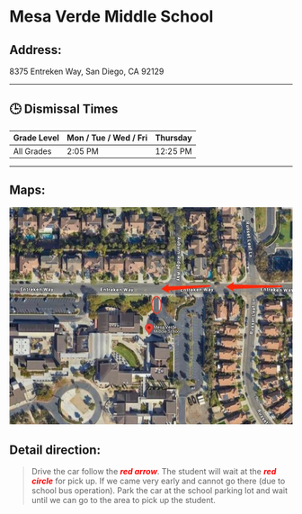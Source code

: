 # Mesa Verde Middle School

## Address: 
8375 Entreken Way, San Diego, CA 92129

---

## 🕒 Dismissal Times

| Grade Level     | Mon / Tue / Wed / Fri | Thursday  |
|-----------------|-----------------------|-----------|
| All Grades      | 2:05 PM               | 12:25 PM  |

---

## Maps:
![Mesa Verde Map](Mesa_Verde.jpg)

## Detail direction:

> Drive the car follow the <span style="color:red">***red arrow***</span>. The student will wait at the <span style="color:red">***red circle***</span> for pick up. If we came very early and cannot go there (due to school bus operation). Park the car at the school parking lot and wait until we can go to the area to pick up the student.